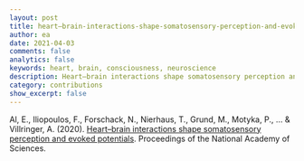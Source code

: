 ```yaml
---
layout: post
title: heart–brain-interactions-shape-somatosensory-perception-and-evoked-potentials
author: ea
date: 2021-04-03
comments: false
analytics: false
keywords: heart, brain, consciousness, neuroscience
description: Heart–brain interactions shape somatosensory perception and evoked potentials
category: contributions
show_excerpt: false
---
```


Al, E., Iliopoulos, F., Forschack, N., Nierhaus, T., Grund, M., Motyka, P., … & Villringer, A. (2020). <a href='https://www.pnas.org/content/early/2020/04/24/1915629117'>Heart–brain interactions shape somatosensory perception and evoked potentials</a>.  Proceedings of the National Academy of Sciences.
